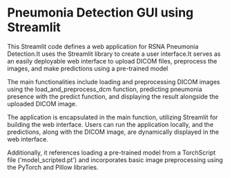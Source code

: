 # Pneumonia Detection GUI using Streamlit

This Streamlit code defines a web application for RSNA Pneumonia Detection.It uses the Streamlit library to create a user interface.It serves as an easily deployable web interface to upload DICOM files, preprocess the images, and make predictions using a pre-trained model

The main functionalities include loading and preprocessing DICOM images using the load_and_preprocess_dcm function, predicting pneumonia presence with the predict function, and displaying the result alongside the uploaded DICOM image.

The application is encapsulated in the main function, utilizing Streamlit for building the web interface. Users can run the application locally, and the predictions, along with the DICOM image, are dynamically displayed in the web interface.

Additionally, it references loading a pre-trained model from a TorchScript file ('model_scripted.pt') and incorporates basic image preprocessing using the PyTorch and Pillow libraries.
